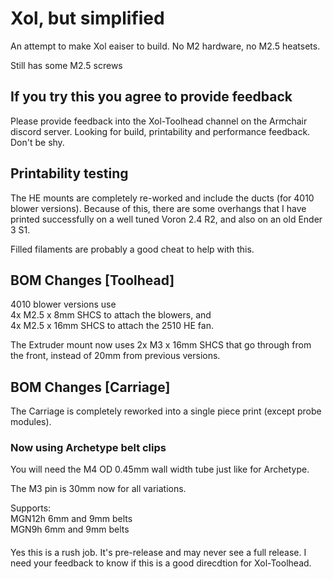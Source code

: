 # Xol, but simplified
An attempt to make Xol eaiser to build. No M2 hardware, no M2.5 heatsets.

Still has some M2.5 screws

## If you try this you agree to provide feedback
Please provide feedback into the Xol-Toolhead channel on the Armchair discord server.
Looking for build, printability and performance feedback.
Don't be shy.

## Printability testing
The HE mounts are completely re-worked and include the ducts (for 4010 blower versions). 
Because of this, there are some overhangs that I have printed successfully on a well tuned Voron 2.4 R2, and also on an old Ender 3 S1.

Filled filaments are probably a good cheat to help with this. 

## BOM Changes [Toolhead]
4010 blower versions use <br/>
4x M2.5 x 8mm SHCS to attach the blowers, and <br/>
4x M2.5 x 16mm SHCS to attach the 2510 HE fan.

The Extruder mount now uses 2x M3 x 16mm SHCS that go through from the front, instead of 20mm from previous versions.

## BOM Changes [Carriage]
The Carriage is completely reworked into a single piece print (except probe modules).

### Now using Archetype belt clips
You will need the M4 OD 0.45mm wall width tube just like for Archetype.

The M3 pin is 30mm now for all variations.

Supports: <br/>
MGN12h 6mm and 9mm belts<br/>
MGN9h 6mm and 9mm belts

####
Yes this is a rush job. It's pre-release and may never see a full release. I need your feedback to know if this is a good direcdtion for Xol-Toolhead.